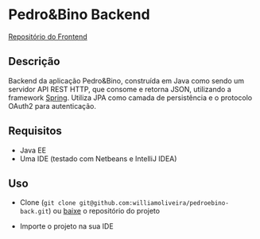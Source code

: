 # Pedro&Bino Backend

[Repositório do Frontend](https://github.com/williamoliveira/pedroebino-front)

## Descrição

Backend da aplicação Pedro&Bino, construída em Java como sendo um servidor API REST HTTP,
que consome e retorna JSON, utilizando a framework [Spring](http://projects.spring.io/spring-boot/).
Utiliza JPA como camada de persistência e o protocolo OAuth2 para autenticação.

## Requisitos
- Java EE
- Uma IDE (testado com Netbeans e IntelliJ IDEA)

## Uso

- Clone (`git clone git@github.com:williamoliveira/pedroebino-back.git`) ou [baixe](https://github.com/williamoliveira/pedroebino-back/archive/master.zip) o repositório do projeto

- Importe o projeto na sua IDE
